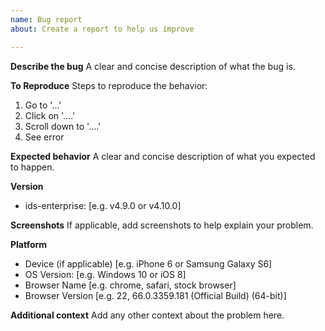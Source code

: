 ```yaml
---
name: Bug report
about: Create a report to help us improve

---
```


<!-- Please be aware that this is a publicly visible bug report. Do not post any credentials, screenshots with proprietary information, or anything you think shouldn't be visible to the world. If private information is required to be shared for a quality bug report, please email one of the [code owners](https://github.com/infor-design/enterprise/blob/master/.github/CODEOWNERS) directly. -->

**Describe the bug**
A clear and concise description of what the bug is.

**To Reproduce**
Steps to reproduce the behavior:
1. Go to '...'
2. Click on '....'
3. Scroll down to '....'
4. See error

**Expected behavior**
A clear and concise description of what you expected to happen.

**Version**
<!-- You can find this by inspecting the document html tag or sohoxi.js script header -->
- ids-enterprise: [e.g. v4.9.0 or v4.10.0]

**Screenshots**
If applicable, add screenshots to help explain your problem.

**Platform**
 - Device (if applicable) [e.g. iPhone 6 or Samsung Galaxy S6]
 - OS Version: [e.g. Windows 10 or iOS 8]
 - Browser Name [e.g. chrome, safari, stock browser]
 - Browser Version [e.g. 22, 66.0.3359.181 (Official Build) (64-bit)]

**Additional context**
Add any other context about the problem here.
